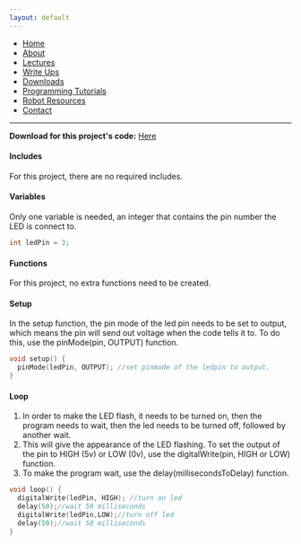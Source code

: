```yaml
---
layout: default
---
```

* [Home](../../index.md)
* [About](../About.md)       
* [Lectures](../Lectures.md)
* [Write Ups](../Write_Ups.md)
* [Downloads](../Downloads.md)
* [Programming Tutorials](../Programming_Tutorials.md)
* [Robot Resources](../Robot_Resources.md)
* [Contact](../Contact.md)

* * *

**Download for this project's code:** [Here](https://goo.gl/9HeVAP)  

#### Includes
For this project, there are no required includes.  
#### Variables
Only one variable is needed, an integer that contains the pin number the LED is connect to.  
```c++
int ledPin = 3;
```
#### Functions
For this project, no extra functions need to be created.
#### Setup
In the setup function, the pin mode of the led pin needs to be set to output, which means the pin will send out voltage when the code tells it to. To do this, use the pinMode(pin, OUTPUT) function.
```c++
void setup() {
  pinMode(ledPin, OUTPUT); //set pinmode of the ledpin to output.
}
```
#### Loop
1. In order to make the LED flash, it needs to be turned on, then the program needs to wait, then the led needs to be turned off, followed by another wait.  
2. This will give the appearance of the LED flashing. To set the output of the pin to HIGH (5v) or LOW (0v), use the digitalWrite(pin, HIGH or LOW) function.  
3. To make the program wait, use the delay(millisecondsToDelay) function.
```c++
void loop() {
  digitalWrite(ledPin, HIGH); //turn on led
  delay(50);//wait 50 milliseconds
  digitalWrite(ledPin,LOW);//turn off led
  delay(50);//wait 50 milliseconds
}
```
